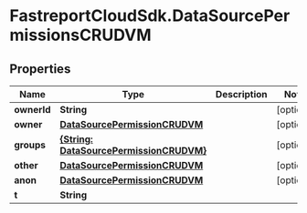 # FastreportCloudSdk.DataSourcePermissionsCRUDVM

## Properties

Name | Type | Description | Notes
------------ | ------------- | ------------- | -------------
**ownerId** | **String** |  | [optional] 
**owner** | [**DataSourcePermissionCRUDVM**](DataSourcePermissionCRUDVM.md) |  | [optional] 
**groups** | [**{String: DataSourcePermissionCRUDVM}**](DataSourcePermissionCRUDVM.md) |  | [optional] 
**other** | [**DataSourcePermissionCRUDVM**](DataSourcePermissionCRUDVM.md) |  | [optional] 
**anon** | [**DataSourcePermissionCRUDVM**](DataSourcePermissionCRUDVM.md) |  | [optional] 
**t** | **String** |  | 


